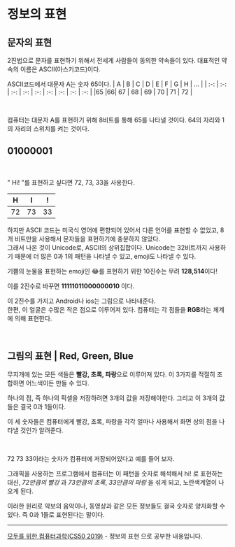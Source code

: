 # 정보의 표현

## 문자의 표현

2진법으로 문자를 표현하기 위해서 전세계 사람들이 동의한 약속들이 있다.
대표적인 약속의 이름은 ASCII(아스키코드)이다.

ASCII코드에서 대문자 A는 숫자 65이다.
| A | B | C | D | E | F | G | H | ... |
| :-: | :-: | :-: | :-: | :-: | :-: | :-: | :-: | :-: |
|65 |66| 67 | 68 | 69 | 70 | 71 | 72 |

<br>

컴퓨터는 대문자 A를 표현하기 위해 8비트를 통해 65를 나타낼 것이다. 64의 자리와 1의 자리의 스위치를 켜는 것이다.

## 01000001

<br>

" Hi! "를 표현하고 싶다면 72, 73, 33을 사용한다.

|  H  |  I  |  !  |
| :-: | :-: | :-: |
| 72  | 73  | 33  |

하지만 ASCII 코드는 미국식 영어에 편향되어 있어서 다른 언어를 표현할 수 없었고, 8개 비트만을 사용해서 문자들을 표현하기에 충분하지 않았다. <br>
그래서 나온 것이 Unicode로, ASCII의 상위집합이다.
Unicode는 32비트까지 사용하기 때문에 더 많은 0과 1의 패턴을 나타낼 수 있고, emoji도 나타낼 수 있다.

기쁨의 눈물을 표현하는 emoji인 😂를 표현하기 위한 10진수는
무려 <b>128,514</b>이다!

이를 2진수로 바꾸면 <b>11111011000000010</b> 이다.

이 2진수를 가지고 Android나 ios는 그림으로 나타내준다. <br>
한편, 이 얼굴은 수많은 작은 점으로 이루어져 있다.
컴퓨터는 각 점들을 <b>RGB</b>라는 체계에 의해 표현한다.

<br>

## 그림의 표현 | Red, Green, Blue

무지개에 있는 모든 색들은 <b>빨강, 초록, 파랑</b>으로 이루어져 있다.
이 3가지를 적절히 조합하면 어느색이든 만들 수 있다.

하나의 점, 즉 하나의 픽셀을 저장하려면 3개의 값을 저장해야한다.
그리고 이 3개의 값들은 결국 0과 1들이다.

이 세 숫자들은 컴퓨터에게 빨강, 초록, 파랑을 각각 얼마나 사용해서 화면 상의 점을 나타낼 것인가 알려준다.

<br>

72 73 33이라는 숫자가 컴퓨터에 저장되어있다고 예를 들어 보자.

그래픽을 사용하는 프로그램에서 컴퓨터는 이 패턴을 숫자로 해석해서 hi! 로 표현하는 대신, <i>72만큼의 빨강</i> 과 <i> 73만큼의 초록</i>, <i>33만큼의 파랑</i> 을 섞게 되고, 노란색계열이 나오게 된다.

이러한 원리로 악보의 음악이나, 동영상과 같은 모든 정보들도 결국 숫자로 양자화할 수 있다. 즉 0과 1들로 표현된다는 말이다.

<hr>
<a href="https://www.boostcourse.org/cs112">모두를 위한 컴퓨터과학(CS50 2019)</a> - 정보의 표현 으로 공부한 내용입니다.
